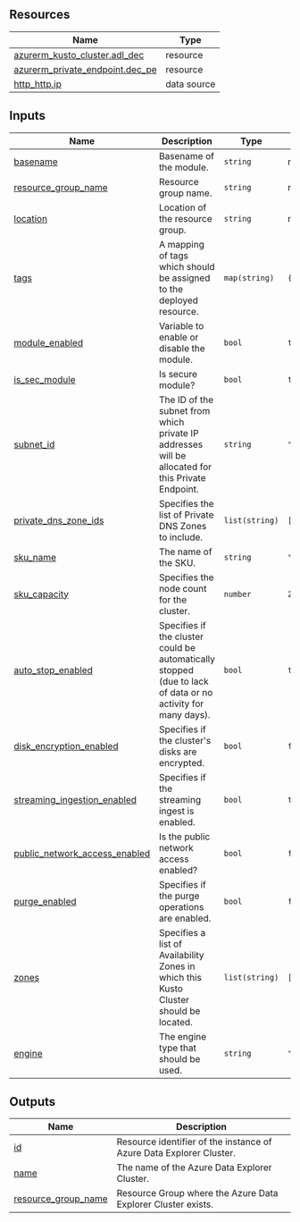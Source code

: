 <!-- BEGIN_TF_DOCS -->
## Resources

| Name | Type |
|------|------|
| [azurerm_kusto_cluster.adl_dec](https://registry.terraform.io/providers/hashicorp/azurerm/latest/docs/resources/kusto_cluster) | resource |
| [azurerm_private_endpoint.dec_pe](https://registry.terraform.io/providers/hashicorp/azurerm/latest/docs/resources/private_endpoint) | resource |
| [http_http.ip](https://registry.terraform.io/providers/hashicorp/http/latest/docs/data-sources/http) | data source |

## Inputs

| Name | Description | Type | Default | Required |
|------|-------------|------|---------|:--------:|
| <a name="input_basename"></a> [basename](#input\_basename) | Basename of the module. | `string` | n/a | yes |
| <a name="input_resource_group_name"></a> [resource\_group\_name](#input\_resource\_group\_name) | Resource group name. | `string` | n/a | yes |
| <a name="input_location"></a> [location](#input\_location) | Location of the resource group. | `string` | n/a | yes |
| <a name="input_tags"></a> [tags](#input\_tags) | A mapping of tags which should be assigned to the deployed resource. | `map(string)` | `{}` | no |
| <a name="input_module_enabled"></a> [module\_enabled](#input\_module\_enabled) | Variable to enable or disable the module. | `bool` | `true` | no |
| <a name="input_is_sec_module"></a> [is\_sec\_module](#input\_is\_sec\_module) | Is secure module? | `bool` | `true` | no |
| <a name="input_subnet_id"></a> [subnet\_id](#input\_subnet\_id) | The ID of the subnet from which private IP addresses will be allocated for this Private Endpoint. | `string` | `""` | no |
| <a name="input_private_dns_zone_ids"></a> [private\_dns\_zone\_ids](#input\_private\_dns\_zone\_ids) | Specifies the list of Private DNS Zones to include. | `list(string)` | `[]` | no |
| <a name="input_sku_name"></a> [sku\_name](#input\_sku\_name) | The name of the SKU. | `string` | `"Standard_D13_v2"` | no |
| <a name="input_sku_capacity"></a> [sku\_capacity](#input\_sku\_capacity) | Specifies the node count for the cluster. | `number` | `2` | no |
| <a name="input_auto_stop_enabled"></a> [auto\_stop\_enabled](#input\_auto\_stop\_enabled) | Specifies if the cluster could be automatically stopped (due to lack of data or no activity for many days). | `bool` | `true` | no |
| <a name="input_disk_encryption_enabled"></a> [disk\_encryption\_enabled](#input\_disk\_encryption\_enabled) | Specifies if the cluster's disks are encrypted. | `bool` | `false` | no |
| <a name="input_streaming_ingestion_enabled"></a> [streaming\_ingestion\_enabled](#input\_streaming\_ingestion\_enabled) | Specifies if the streaming ingest is enabled. | `bool` | `true` | no |
| <a name="input_public_network_access_enabled"></a> [public\_network\_access\_enabled](#input\_public\_network\_access\_enabled) | Is the public network access enabled? | `bool` | `false` | no |
| <a name="input_purge_enabled"></a> [purge\_enabled](#input\_purge\_enabled) | Specifies if the purge operations are enabled. | `bool` | `false` | no |
| <a name="input_zones"></a> [zones](#input\_zones) | Specifies a list of Availability Zones in which this Kusto Cluster should be located. | `list(string)` | `[]` | no |
| <a name="input_engine"></a> [engine](#input\_engine) | The engine type that should be used. | `string` | `"V3"` | no |

## Outputs

| Name | Description |
|------|-------------|
| <a name="output_id"></a> [id](#output\_id) | Resource identifier of the instance of Azure Data Explorer Cluster. |
| <a name="output_name"></a> [name](#output\_name) | The name of the Azure Data Explorer Cluster. |
| <a name="output_resource_group_name"></a> [resource\_group\_name](#output\_resource\_group\_name) | Resource Group where the Azure Data Explorer Cluster exists. |
<!-- END_TF_DOCS -->